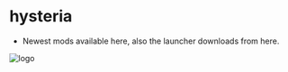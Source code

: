 # hysteria

- Newest mods available here, also the launcher downloads from here.

![logo](https://user-images.githubusercontent.com/73446397/109438658-c8e43900-79df-11eb-963c-29328b84b577.png)

